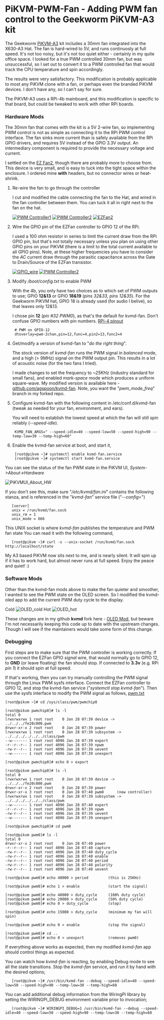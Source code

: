 # PiKVM-PWM-Fan - Adding PWM fan control to the Geekworm PiKVM-A3 kit

The Geekworm [PiKVM-A3](https://geekworm.com/products/pikvm-a3) kit includes a 30mm fan integrated into the X630-A3 Hat. The fan is hard-wired to 5V, and runs continuosly at full speed. It's not too noisy, but it's not too quiet either - certainly in my quite office space. I looked for a true PWM controlled 30mm fan, but was unsuccessful, so I set out to convert it to a PWM controlled fan that would track the CPU temperature and spin accordingly.

The results were very satisfactory. This modification is probably applicable to most any PiKVM clone with a fan, or perhaps even the branded PiKVM devices. I don't have any, so I can't say for sure.

The PiKVM-A3 uses a RPi-4b mainboard, and this modification is specific to that board, but could be tweaked to work with other RPi boards.

### Hardware Mods

The 30mm fan that comes with the kit is a 5V 2-wire fan, so implementing PWM control is not as simple as connecting it to the RPi PWM control interface. The fan sinks more current than is safely available from the RPi GPIO drivers, and requires 5V instead of the GPIO 3.3V output. An intermediary component is required to provide the necessary voltage and current.

I settled on the [EZ Fan2](https://www.tindie.com/products/jeremycook/ez-fan2-tiny-raspberry-pi-fan-controller), though there are probably more to choose from. This device is very small, and is easy to tuck into the tight space within the enclosure. I ordered mine **with** headers, but no connector wires or heat-shrink.

1. Re-wire the fan to go through the controller

   I cut and modified the cable connecting the fan to the Hat, and wired in the fan controller between them.  You can tuck it all in right next to the fan on the hat.

   [![PWM Controller1](images/PWM_wires_1_thumb.png)](images/PWM_wires_1.png)   [![PWM Controller2](images/PWM_wires_2_thumb.png)](images/PWM_wires_2.png)   [![EZFan2](images/EZFan2_thumb.png)](images/EZFan2.png)

2. Wire the GPIO pin of the EZFan controller to GPIO 12 of the RPi.

   I used a 100 ohm resistor in series to limit the current draw from the RPi GPIO pin, but that's not totally necessary unless you plan on using other GPIO pins on your PiKVM (there is a limit to the total current available to all GPIO pins). Note, at these higher frequencies you have to consider the *AC* current draw through the parasitic capacitance across the Gate to Drain/Source of the EZFan transistor.

   [![GPIO_wire](images/GPIO_wire_thumb.png)](images/GPIO_wire.png)   [![PWM Controller2](images/GPIO_resistor_thumb.png)](images/GPIO_resistor.png)

3. Modify */boot/config.txt* to enable PWM

    With the 4b, you only have two choices as to which set of PWM outputs to use; GPIO **12&13** or GPIO **18&19** (*pins 32&33, pins 12&35*). For the Geekworm PiKVM hat, GPIO 18 is already used (for audio I belive), so that leaves only 12&13.
   
   I chose pin **12** (*pin #32 PWM0*), as that's the default for kvmd-fan. Don't confuse GPIO numbers with pin numbers.  [RPi-4 pinout](https://www.electrorules.com/raspberry-pi-4-gpio-pnout)
   ```
    # PWM on GPIO-12
    dtoverlay=pwm-2chan,pin=12,func=4,pin2=13,func2=4
   ```
4. Get/modify a version of kvmd-fan to "*do the right thing*".
   
   The stock version of *kvmd-fan* runs the PWM signal in *balanced* mode, and a high (> 9MHz) signal on the PWM output pin. This results in a lot of acoustic noise (for the two fans I tried).
   
   I made changes to set the frequency to *~25KHz* (industry standard for small fans), and enabled *mark-space* mode which produces a uniform square-wave. My modified version is available here - [github.com/agspoon/kvmd-fan](https://github.com/agspoon/kvmd-fan/tree/pwm_mode_freq). Note, you want the "*pwm_mode_freq*" branch in my forked repo.

5. Configure kvmd-fan with the following content in /etc/conf.d/kvmd-fan (tweak as needed for your fan, environment, and ears).
  
   You will need to establish the lowest speed at which the fan will still spin reliably (*--speed-idle*).
   ```
    KVMD_FAN_ARGS=" --speed-idle=40 --speed-low=50 --speed-high=90 --temp-low=30 --temp-high=60"
   ```
6. Enable the kvmd-fan service at boot, and start it,
   ```
    [root@pikvm ~]# systemctl enable kvmd-fan.service
    [root@pikvm ~]# systemctl start kvmd-fan.service
   ```
   
You can see the status of the fan PWM state in the PiKVM UI, *System->About->Hardware*

   ![PiKVMUI_About_HW](images/PiKVMUI_About_HW.png)
   
If you don't see this, make sure "*/etc/kvmd/fan.ini*" contains the following stanza, and is referenced in the "*kvmd-fan*" service file ("*--config=*")
```
   [server]
   unix = /run/kvmd/fan.sock
   unix_rm = 1
   unix_mode = 666
```
This UNIX socket is where *kvmd-fan* publishes the temperature and PWM fan state   You can read it with the following command,
```
   [root@pikvm ~]# curl -s --unix-socket /run/kvmd/fan.sock http://localhost/state
```
My A3 based PiKVM now sits next to me, and is nearly silent.  It will spin up if it has to work hard, but almost never runs at full speed. Enjoy the peace and quiet! :)


### Software Mods

Other than the kvmd-fan mods above to make the fan quieter and smoother, I wanted to see the PWM state on the OLED screen.  So I modified the kvmd-oled app to add the current PWM duty cycle to the display.

   Cold  ![OLED_cold](images/OLED_cold_thumb.png)    Hot      ![OLED_hot](images/OLED_hot_thumb.png)
   
These changes are in my github **kvmd** fork here - [OLED Mod](https://github.com/agspoon/kvmd/tree/oled_fan_pwm/kvmd/apps/oled), but beware I'm not necessarily keeping this code up to date with the upstream changes. Though I will see if the maintainers would take some form of this change.

### Debugging

First steps are to make sure that the PWM controller is working correctly.  If you connect the EZFan GPIO *signal* wire, that would normally go to GPIO 12, to **GND** (or leave floating) the fan should stop.  If connected to **3.3v** (e.g. RPi *pin 1*) it should spin at full speed.

If that's working, then you can try manually controlling the PWM signal through the Linux PWM sysfs interface.  Connect the EZFan controller to GPIO 12, and stop the kvmd-fan service ("*systemctl stop kvmd-fan*").  Then use the sysfs interface to modify the PWM signal as follows, [pwm.txt](https://www.kernel.org/doc/Documentation/pwm.txt)

    [root@pikvm ~]# cd /sys/class/pwm/pwmchip0

    [root@pikvm pwmchip0]# ls -l
    total 0
    lrwxrwxrwx 1 root root    0 Jan 28 07:39 device -> ../../../fe20c000.pwm
    drwxr-xr-x 2 root root    0 Jan 28 07:39 power
    lrwxrwxrwx 1 root root    0 Jan 28 07:39 subsystem -> ../../../../../../class/pwm
    --w------- 1 root root 4096 Jan 28 07:39 export
    -r--r--r-- 1 root root 4096 Jan 28 07:39 npwm
    -rw-r--r-- 1 root root 4096 Jan 28 07:39 uevent
    --w------- 1 root root 4096 Jan 28 07:39 unexport

    [root@pikvm pwmchip0]# echo 0 > export 

    [root@pikvm pwmchip0]# ls -l
    total 0
    lrwxrwxrwx 1 root root    0 Jan 28 07:39 device -> ../../../fe20c000.pwm
    drwxr-xr-x 2 root root    0 Jan 28 07:39 power
    drwxr-xr-x 3 root root    0 Jan 28 07:40 pwm0      (new controller)
    lrwxrwxrwx 1 root root    0 Jan 28 07:39 subsystem -> ../../../../../../class/pwm
    --w------- 1 root root 4096 Jan 28 07:40 export
    -r--r--r-- 1 root root 4096 Jan 28 07:39 npwm
    -rw-r--r-- 1 root root 4096 Jan 28 07:39 uevent
    --w------- 1 root root 4096 Jan 28 07:39 unexport

    [root@pikvm pwmchip0]# cd pwm0

    [root@pikvm pwm0]# ls -l
    total 0
    drwxr-xr-x 2 root root    0 Jan 28 07:40 power
    -r--r--r-- 1 root root 4096 Jan 28 07:40 capture
    -rw-r--r-- 1 root root 4096 Jan 28 07:40 duty_cycle
    -rw-r--r-- 1 root root 4096 Jan 28 07:40 enable
    -rw-r--r-- 1 root root 4096 Jan 28 07:40 period
    -rw-r--r-- 1 root root 4096 Jan 28 07:40 polarity
    -rw-r--r-- 1 root root 4096 Jan 28 07:40 uevent

    [root@pikvm pwm0]# echo 40000 > period         (this is 25KHz)
    
    [root@pikvm pwm0]# echo 1 > enable             (start the signal)
    
    [root@pikvm pwm0]# echo 40000 > duty_cycle     (100% duty cycle)
    [root@pikvm pwm0]# echo 20000 > duty_cycle     (50% duty cycle)
    [root@pikvm pwm0]# echo 0 > duty_cycle         (stop)

    [root@pikvm pwm0]# echo 15000 > duty_cycle     (minimum my fan will spin)
    
    [root@pikvm pwm0]# echo 0 > enable             (stop the signal)
    
    [root@pikvm pwm0]# cd ..
    [root@pikvm pwm0]# echo 0 > unexport           (removes pwm0)

If everything above works as expected, then my modified *kvmd-fan* app should control things as expected.

You can watch how *kvmd-fan* is reacting, by enabling Debug mode to see all the state transitions. Stop the *kvmd-fan* service, and run it by hand with the desired options;
```
   [root@pikvm ~]# /usr/bin/kvmd-fan --debug --speed-idle=40 --speed-low=50 --speed-high=90 --temp-low=30 --temp-high=60
```
You can add additional debug information from the WiringPi library by setting the WIRINGPI_DEBUG environment variable prior to invocation;
```
   [root@pikvm ~]# WIRINGPI_DEBUG=1 /usr/bin/kvmd-fan --debug --speed-idle=40 --speed-low=50 --speed-high=90 --temp-low=30 --temp-high=60
```
